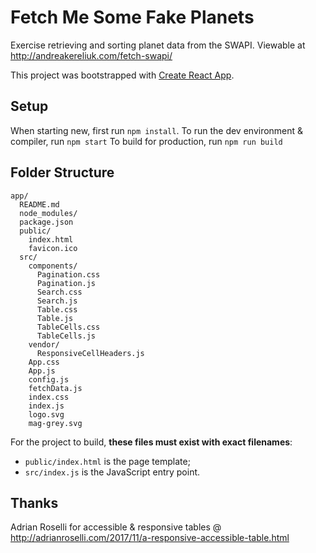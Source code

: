 # Fetch Me Some Fake Planets
Exercise retrieving and sorting planet data from the SWAPI. Viewable at http://andreakereliuk.com/fetch-swapi/

This project was bootstrapped with [Create React App](https://github.com/facebookincubator/create-react-app).

## Setup

When starting new, first run `npm install`. 
To run the dev environment & compiler, run `npm start`
To build for production, run `npm run build`

## Folder Structure

```
app/
  README.md
  node_modules/
  package.json
  public/
    index.html
    favicon.ico
  src/
    components/
      Pagination.css
      Pagination.js
      Search.css
      Search.js
      Table.css
      Table.js
      TableCells.css
      TableCells.js
    vendor/
      ResponsiveCellHeaders.js
    App.css
    App.js
    config.js
    fetchData.js
    index.css
    index.js
    logo.svg
    mag-grey.svg
```

For the project to build, **these files must exist with exact filenames**:

* `public/index.html` is the page template;
* `src/index.js` is the JavaScript entry point.

## Thanks

Adrian Roselli for accessible & responsive tables @
http://adrianroselli.com/2017/11/a-responsive-accessible-table.html